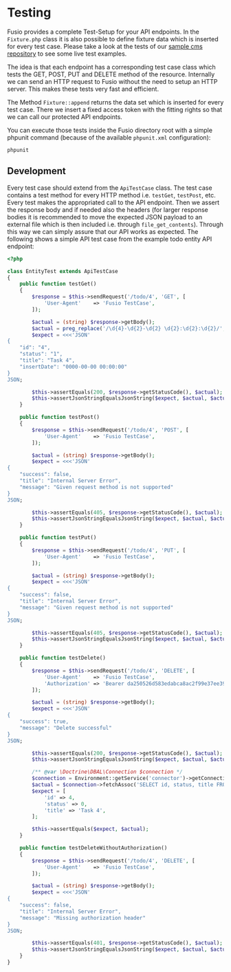 
# Testing

Fusio provides a complete Test-Setup for your API endpoints. In the `Fixture.php` class it is also possible to define
fixture data which is inserted for every test case. Please take a look at the tests of our
[sample cms repository](https://github.com/apioo/fusio-sample-cms/tree/master/tests) to see some live test examples.

The idea is that each endpoint has a corresponding test case class which tests the GET, POST, PUT and DELETE method of
the resource. Internally we can send an HTTP request to Fusio without the need to setup an HTTP server. This makes these
tests very fast and efficient.

The Method `Fixture::append` returns the data set which is inserted for every test case. There we insert a fixed access
token with the fitting rights so that we can call our protected API endpoints.

You can execute those tests inside the Fusio directory root with a simple phpunit command (because of the available
`phpunit.xml` configuration):

```
phpunit
```

## Development

Every test case should extend from the `ApiTestCase` class. The test case contains a test method for every HTTP method
i.e. `testGet`, `testPost`, etc. Every test makes the appropriated call to the API endpoint. Then we assert the response
body and if needed also the headers (for larger response bodies it is recommended to move the expected JSON payload to
an external file which is then included i.e. through `file_get_contents`). Through this way we can simply assure that our
API works as expected. The following shows a simple API test case from the example todo entity API endpoint:

```php
<?php

class EntityTest extends ApiTestCase
{
    public function testGet()
    {
        $response = $this->sendRequest('/todo/4', 'GET', [
            'User-Agent'    => 'Fusio TestCase',
        ]);

        $actual = (string) $response->getBody();
        $actual = preg_replace('/\d{4}-\d{2}-\d{2} \d{2}:\d{2}:\d{2}/', '0000-00-00 00:00:00', $actual);
        $expect = <<<'JSON'
{
    "id": "4",
    "status": "1",
    "title": "Task 4",
    "insertDate": "0000-00-00 00:00:00"
}
JSON;

        $this->assertEquals(200, $response->getStatusCode(), $actual);
        $this->assertJsonStringEqualsJsonString($expect, $actual, $actual);
    }

    public function testPost()
    {
        $response = $this->sendRequest('/todo/4', 'POST', [
            'User-Agent'    => 'Fusio TestCase',
        ]);

        $actual = (string) $response->getBody();
        $expect = <<<'JSON'
{
    "success": false,
    "title": "Internal Server Error",
    "message": "Given request method is not supported"
}
JSON;

        $this->assertEquals(405, $response->getStatusCode(), $actual);
        $this->assertJsonStringEqualsJsonString($expect, $actual, $actual);
    }

    public function testPut()
    {
        $response = $this->sendRequest('/todo/4', 'PUT', [
            'User-Agent'    => 'Fusio TestCase',
        ]);

        $actual = (string) $response->getBody();
        $expect = <<<'JSON'
{
    "success": false,
    "title": "Internal Server Error",
    "message": "Given request method is not supported"
}
JSON;

        $this->assertEquals(405, $response->getStatusCode(), $actual);
        $this->assertJsonStringEqualsJsonString($expect, $actual, $actual);
    }

    public function testDelete()
    {
        $response = $this->sendRequest('/todo/4', 'DELETE', [
            'User-Agent'    => 'Fusio TestCase',
            'Authorization' => 'Bearer da250526d583edabca8ac2f99e37ee39aa02a3c076c0edc6929095e20ca18dcf'
        ]);

        $actual = (string) $response->getBody();
        $expect = <<<'JSON'
{
    "success": true,
    "message": "Delete successful"
}
JSON;

        $this->assertEquals(200, $response->getStatusCode(), $actual);
        $this->assertJsonStringEqualsJsonString($expect, $actual, $actual);

        /** @var \Doctrine\DBAL\Connection $connection */
        $connection = Environment::getService('connector')->getConnection('Default-Connection');
        $actual = $connection->fetchAssoc('SELECT id, status, title FROM app_todo WHERE id = 4');
        $expect = [
            'id' => 4,
            'status' => 0,
            'title' => 'Task 4',
        ];

        $this->assertEquals($expect, $actual);
    }

    public function testDeleteWithoutAuthorization()
    {
        $response = $this->sendRequest('/todo/4', 'DELETE', [
            'User-Agent'    => 'Fusio TestCase',
        ]);

        $actual = (string) $response->getBody();
        $expect = <<<'JSON'
{
    "success": false,
    "title": "Internal Server Error",
    "message": "Missing authorization header"
}
JSON;

        $this->assertEquals(401, $response->getStatusCode(), $actual);
        $this->assertJsonStringEqualsJsonString($expect, $actual, $actual);
    }
}
```